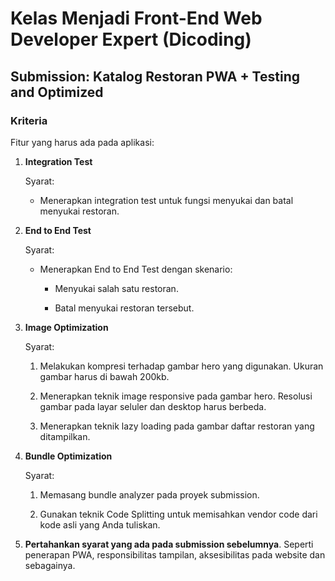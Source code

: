 # Kelas Menjadi Front-End Web Developer Expert (Dicoding)

## Submission: Katalog Restoran PWA + Testing and Optimized

### Kriteria

Fitur yang harus ada pada aplikasi:

1. **Integration Test**

    Syarat:
    - Menerapkan integration test untuk fungsi menyukai dan batal menyukai restoran.


2. **End to End Test**

    Syarat:
    - Menerapkan End to End Test dengan skenario:
        - Menyukai salah satu restoran.

        - Batal menyukai restoran tersebut.

3. **Image Optimization**

    Syarat:
    1. Melakukan kompresi terhadap gambar hero yang digunakan. Ukuran gambar harus di bawah 200kb.

    2. Menerapkan teknik image responsive pada gambar hero. Resolusi gambar pada layar seluler dan desktop harus berbeda.
    3. Menerapkan teknik lazy loading pada gambar daftar restoran yang ditampilkan.

4. **Bundle Optimization**

    Syarat:
    1. Memasang bundle analyzer pada proyek submission.

    2. Gunakan teknik Code Splitting untuk memisahkan vendor code dari kode asli yang Anda tuliskan.

5. **Pertahankan syarat yang ada pada submission sebelumnya**. Seperti penerapan PWA, responsibilitas tampilan,  aksesibilitas pada website dan sebagainya.